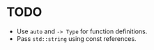 # TODO

* Use `auto` and `-> Type` for function definitions.
* Pass `std::string` using const references.